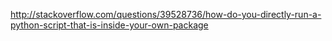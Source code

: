 http://stackoverflow.com/questions/39528736/how-do-you-directly-run-a-python-script-that-is-inside-your-own-package
